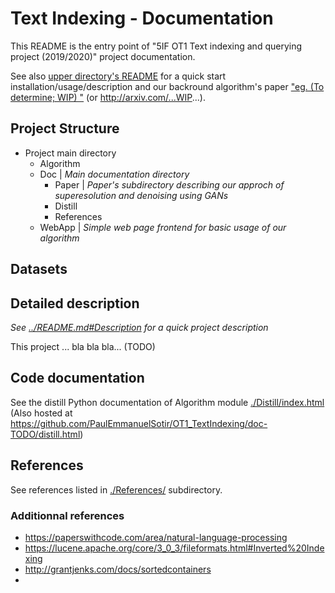 # Text Indexing - Documentation
This README is the entry point of "5IF OT1 Text indexing and querying project (2019/2020)" project documentation.  

See also [upper directory's README](../README.md) for a quick start installation/usage/description and our backround algorithm's paper ["eg. (To determine; WIP) "](./Doc/Paper/paper.pdf) (or http://arxiv.com/...WIP...).

## Project Structure
- Project main directory
    - Algorithm
    - Doc | *Main documentation directory*
        - Paper | *Paper's subdirectory describing our approch of superesolution and denoising using GANs*
        - Distill
        - References
    - WebApp | *Simple web page frontend for basic usage of our algorithm*

## Datasets

## Detailed description
*See [../README.md#Description](../README.md#Description) for a quick project description*

This project ... bla bla bla... (TODO)

## Code documentation
See the distill Python documentation of Algorithm module   [./Distill/index.html](./postprocessing_distill_doc/index.html) (Also hosted at https://github.com/PaulEmmanuelSotir/OT1_TextIndexing/doc-TODO/distill.html)

## References
See references listed in [./References/](./References/) subdirectory.  

### Additionnal references
- https://paperswithcode.com/area/natural-language-processing
- https://lucene.apache.org/core/3_0_3/fileformats.html#Inverted%20Indexing
- http://grantjenks.com/docs/sortedcontainers
- 